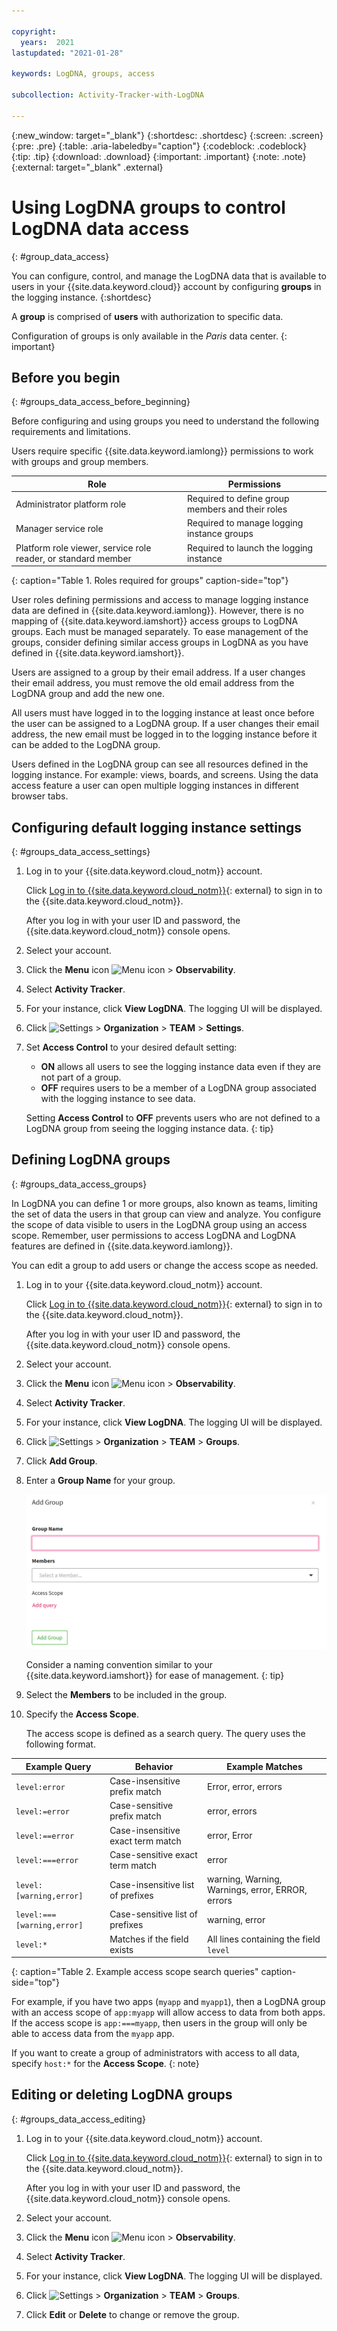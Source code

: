 ```yaml
---

copyright:
  years:  2021
lastupdated: "2021-01-28"

keywords: LogDNA, groups, access

subcollection: Activity-Tracker-with-LogDNA

---
```


{:new_window: target="_blank"}
{:shortdesc: .shortdesc}
{:screen: .screen}
{:pre: .pre}
{:table: .aria-labeledby="caption"}
{:codeblock: .codeblock}
{:tip: .tip}
{:download: .download}
{:important: .important}
{:note: .note}
{:external: target="_blank" .external}

# Using LogDNA groups to control LogDNA data access
{: #group_data_access}

You can configure, control, and manage the LogDNA data that is available to users in your {{site.data.keyword.cloud}} account by configuring **groups** in the logging instance. 
{:shortdesc}

A **group** is comprised of **users** with authorization to specific data.

Configuration of groups is only available in the *Paris* data center.
{: important}

## Before you begin
{: #groups_data_access_before_beginning}

Before configuring and using groups you need to understand the following requirements and limitations.

Users require specific {{site.data.keyword.iamlong}} permissions to work with groups and group members.

Role                                                               | Permissions
-------------------------------------------------------------------|------------------------------------------------
Administrator platform role                                        | Required to define group members and their roles
Manager service role                                               | Required to manage logging instance groups
Platform role viewer, service role reader, or standard member      | Required to launch the logging instance
{: caption="Table 1. Roles required for groups" caption-side="top"} 

User roles defining permissions and access to manage logging instance data are defined in {{site.data.keyword.iamlong}}.  However, there is no mapping of {{site.data.keyword.iamshort}} access groups to LogDNA groups. Each must be managed separately.  To ease management of the groups, consider defining similar access groups in LogDNA as you have defined in {{site.data.keyword.iamshort}}.

Users are assigned to a group by their email address.  If a user changes their email address, you must remove the old email address from the LogDNA group and add the new one.  

All users must have logged in to the logging instance at least once before the user can be assigned to a LogDNA group.  If a user changes their email address, the new email must be logged in to the logging instance before it can be added to the LogDNA group.

Users defined in the LogDNA group can see all resources defined in the logging instance.  For example: views, boards, and screens.  Using the data access feature a user can open multiple logging instances in different browser tabs.

## Configuring default logging instance settings
{: #groups_data_access_settings}

1. Log in to your {{site.data.keyword.cloud_notm}} account.

   Click [Log in to {{site.data.keyword.cloud_notm}}](https://cloud.ibm.com/login){: external} to sign in to the {{site.data.keyword.cloud_notm}}.

   After you log in with your user ID and password, the {{site.data.keyword.cloud_notm}} console opens.

2. Select your account.

3. Click the **Menu** icon ![Menu icon](../../icons/icon_hamburger.svg) &gt; **Observability**. 

4. Select **Activity Tracker**.

5. For your instance, click **View LogDNA**. The logging UI will be displayed.

6. Click ![**Settings**](/images/config.png "Settings icon") &gt; **Organization** &gt; **TEAM** &gt; **Settings**.

7. Set **Access Control** to your desired default setting:

   * **ON** allows all users to see the logging instance data even if they are not part of a group.
   * **OFF** requires users to be a member of a LogDNA group associated with the logging instance to see data.

   Setting **Access Control** to **OFF** prevents users who are not defined to a LogDNA group from seeing the logging instance data.
   {: tip}

## Defining LogDNA groups
{: #groups_data_access_groups}

In LogDNA you can define 1 or more groups, also known as teams, limiting the set of data the users in that group can view and analyze.  You configure the scope of data visible to users in the LogDNA group using an access scope.  Remember, user permissions to access LogDNA and LogDNA features are defined in {{site.data.keyword.iamlong}}.

You can edit a group to add users or change the access scope as needed.

1. Log in to your {{site.data.keyword.cloud_notm}} account.

   Click [Log in to {{site.data.keyword.cloud_notm}}](https://cloud.ibm.com/login){: external} to sign in to the {{site.data.keyword.cloud_notm}}.

   After you log in with your user ID and password, the {{site.data.keyword.cloud_notm}} console opens.

2. Select your account.

3. Click the **Menu** icon ![Menu icon](../../icons/icon_hamburger.svg) &gt; **Observability**. 

4. Select **Activity Tracker**.

5. For your instance, click **View LogDNA**. The logging UI will be displayed.

6. Click ![**Settings**](/images/config.png "Settings icon") &gt; **Organization** &gt; **TEAM** &gt; **Groups**.

7. Click **Add Group**.

8. Enter a **Group Name** for your group.

   ![Add Group](/images/addgroup.png)

   Consider a naming convention similar to your {{site.data.keyword.iamshort}} for ease of management.
   {: tip}

9. Select the **Members** to be included in the group.

9. Specify the **Access Scope**.

   The access scope is defined as a search query.  The query uses the following format.

Example Query              | Behavior                          | Example Matches
---------------------------|-----------------------------------|-------------------------------------------------
`level:error`              | Case-insensitive prefix match     | Error, error, errors
`level:=error`             | Case-sensitive prefix match       | error, errors
`level:==error`            | Case-insensitive exact term match | error, Error
`level:===error`           | Case-sensitive exact term match   | error
`level:[warning,error]`    | Case-insensitive list of prefixes | warning, Warning, Warnings, error, ERROR, errors
`level:===[warning,error]` | Case-sensitive list of prefixes   | warning, error
`level:*`                  | Matches if the field exists       | All lines containing the field `level`
{: caption="Table 2. Example access scope search queries" caption-side="top"} 

For example, if you have two apps (`myapp` and `myapp1`), then a LogDNA group with an access scope of  `app:myapp` will allow access to data from both apps. If the access scope is `app:===myapp`, then users in the group will only be able to access data from the `myapp` app. 

If you want to create a group of administrators with access to all data, specify `host:*` for the    **Access Scope**.
{: note}

## Editing or deleting LogDNA groups
{: #groups_data_access_editing}

1. Log in to your {{site.data.keyword.cloud_notm}} account.

   Click [Log in to {{site.data.keyword.cloud_notm}}](https://cloud.ibm.com/login){: external} to sign in to the {{site.data.keyword.cloud_notm}}.

   After you log in with your user ID and password, the {{site.data.keyword.cloud_notm}} console opens.

2. Select your account.

3. Click the **Menu** icon ![Menu icon](../../icons/icon_hamburger.svg) &gt; **Observability**. 

4. Select **Activity Tracker**.

5. For your instance, click **View LogDNA**. The logging UI will be displayed.

6. Click ![**Settings**](/images/config.png "Settings icon") &gt; **Organization** &gt; **TEAM** &gt; **Groups**.

7. Click **Edit** or **Delete** to change or remove the group.